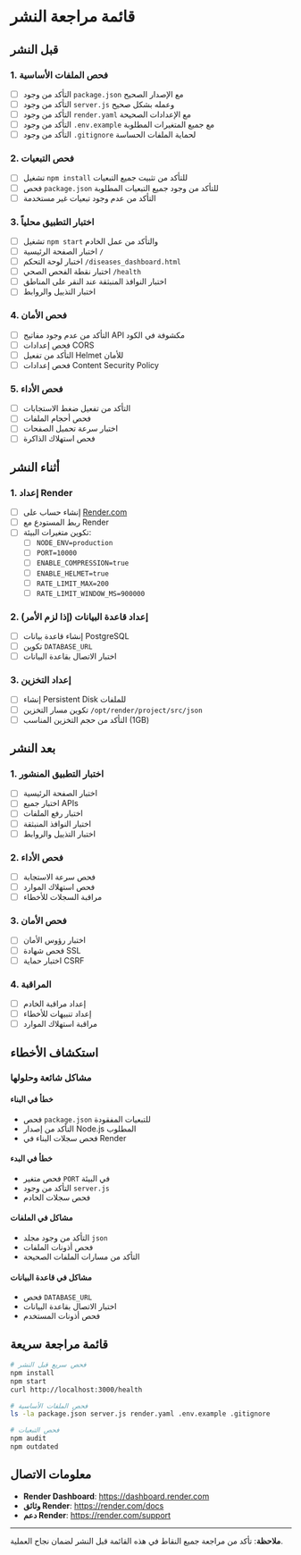 # قائمة مراجعة النشر

## قبل النشر

### 1. فحص الملفات الأساسية
- [ ] التأكد من وجود `package.json` مع الإصدار الصحيح
- [ ] التأكد من وجود `server.js` وعمله بشكل صحيح
- [ ] التأكد من وجود `render.yaml` مع الإعدادات الصحيحة
- [ ] التأكد من وجود `.env.example` مع جميع المتغيرات المطلوبة
- [ ] التأكد من وجود `.gitignore` لحماية الملفات الحساسة

### 2. فحص التبعيات
- [ ] تشغيل `npm install` للتأكد من تثبيت جميع التبعيات
- [ ] فحص `package.json` للتأكد من وجود جميع التبعيات المطلوبة
- [ ] التأكد من عدم وجود تبعيات غير مستخدمة

### 3. اختبار التطبيق محلياً
- [ ] تشغيل `npm start` والتأكد من عمل الخادم
- [ ] اختبار الصفحة الرئيسية `/`
- [ ] اختبار لوحة التحكم `/diseases_dashboard.html`
- [ ] اختبار نقطة الفحص الصحي `/health`
- [ ] اختبار النوافذ المنبثقة عند النقر على المناطق
- [ ] اختبار التذييل والروابط

### 4. فحص الأمان
- [ ] التأكد من عدم وجود مفاتيح API مكشوفة في الكود
- [ ] فحص إعدادات CORS
- [ ] التأكد من تفعيل Helmet للأمان
- [ ] فحص إعدادات Content Security Policy

### 5. فحص الأداء
- [ ] التأكد من تفعيل ضغط الاستجابات
- [ ] فحص أحجام الملفات
- [ ] اختبار سرعة تحميل الصفحات
- [ ] فحص استهلاك الذاكرة

## أثناء النشر

### 1. إعداد Render
- [ ] إنشاء حساب على [Render.com](https://render.com)
- [ ] ربط المستودع مع Render
- [ ] تكوين متغيرات البيئة:
  - [ ] `NODE_ENV=production`
  - [ ] `PORT=10000`
  - [ ] `ENABLE_COMPRESSION=true`
  - [ ] `ENABLE_HELMET=true`
  - [ ] `RATE_LIMIT_MAX=200`
  - [ ] `RATE_LIMIT_WINDOW_MS=900000`

### 2. إعداد قاعدة البيانات (إذا لزم الأمر)
- [ ] إنشاء قاعدة بيانات PostgreSQL
- [ ] تكوين `DATABASE_URL`
- [ ] اختبار الاتصال بقاعدة البيانات

### 3. إعداد التخزين
- [ ] إنشاء Persistent Disk للملفات
- [ ] تكوين مسار التخزين `/opt/render/project/src/json`
- [ ] التأكد من حجم التخزين المناسب (1GB)

## بعد النشر

### 1. اختبار التطبيق المنشور
- [ ] اختبار الصفحة الرئيسية
- [ ] اختبار جميع APIs
- [ ] اختبار رفع الملفات
- [ ] اختبار النوافذ المنبثقة
- [ ] اختبار التذييل والروابط

### 2. فحص الأداء
- [ ] فحص سرعة الاستجابة
- [ ] فحص استهلاك الموارد
- [ ] مراقبة السجلات للأخطاء

### 3. فحص الأمان
- [ ] اختبار رؤوس الأمان
- [ ] فحص شهادة SSL
- [ ] اختبار حماية CSRF

### 4. المراقبة
- [ ] إعداد مراقبة الخادم
- [ ] إعداد تنبيهات للأخطاء
- [ ] مراقبة استهلاك الموارد

## استكشاف الأخطاء

### مشاكل شائعة وحلولها

#### خطأ في البناء
- فحص `package.json` للتبعيات المفقودة
- التأكد من إصدار Node.js المطلوب
- فحص سجلات البناء في Render

#### خطأ في البدء
- فحص متغير `PORT` في البيئة
- التأكد من وجود `server.js`
- فحص سجلات الخادم

#### مشاكل في الملفات
- التأكد من وجود مجلد `json`
- فحص أذونات الملفات
- التأكد من مسارات الملفات الصحيحة

#### مشاكل في قاعدة البيانات
- فحص `DATABASE_URL`
- اختبار الاتصال بقاعدة البيانات
- فحص أذونات المستخدم

## قائمة مراجعة سريعة

```bash
# فحص سريع قبل النشر
npm install
npm start
curl http://localhost:3000/health

# فحص الملفات الأساسية
ls -la package.json server.js render.yaml .env.example .gitignore

# فحص التبعيات
npm audit
npm outdated
```

## معلومات الاتصال

- **Render Dashboard**: https://dashboard.render.com
- **وثائق Render**: https://render.com/docs
- **دعم Render**: https://render.com/support

---

**ملاحظة**: تأكد من مراجعة جميع النقاط في هذه القائمة قبل النشر لضمان نجاح العملية.
